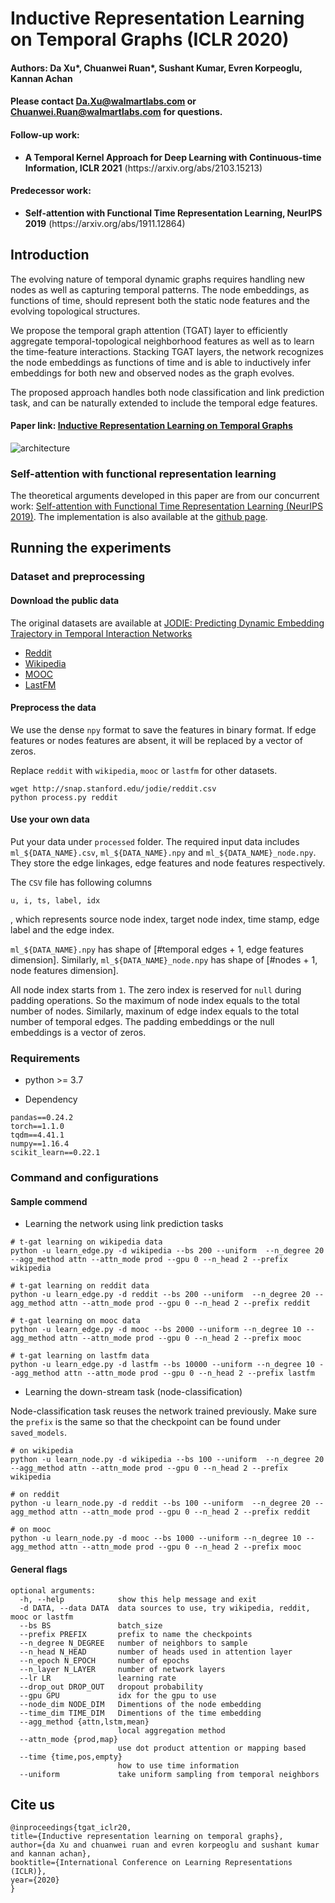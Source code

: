 # Inductive Representation Learning on Temporal Graphs (ICLR 2020)
<!--#### -->
#### Authors: Da Xu*, Chuanwei Ruan*, Sushant Kumar, Evren Korpeoglu,  Kannan Achan
#### Please contact Da.Xu@walmartlabs.com or Chuanwei.Ruan@walmartlabs.com for questions.

#### Follow-up work:

<ul>
  <li> <b>A Temporal Kernel Approach for Deep Learning with Continuous-time Information, ICLR 2021</b> (https://arxiv.org/abs/2103.15213)
</ul>

#### Predecessor work:
<ul>
  <li> <b>Self-attention with Functional Time Representation Learning, NeurIPS 2019</b> (https://arxiv.org/abs/1911.12864)
</ul>

## Introduction

The evolving nature of temporal dynamic graphs requires handling new nodes as well as capturing temporal patterns.
The node embeddings, as functions of time, should represent both the static node features and the evolving topological structures. 

We propose the temporal graph attention (TGAT) layer to efficiently aggregate temporal-topological neighborhood features as well as to learn the time-feature interactions.
Stacking TGAT layers, the network recognizes the node embeddings as functions of time and is able to inductively infer embeddings for both new and observed nodes as the graph evolves. 

The proposed approach handles both node classification and link prediction task, and can be naturally extended to include the temporal edge features.


#### Paper link: [Inductive Representation Learning on Temporal Graphs](https://openreview.net/pdf?id=rJeW1yHYwH)

![architecture](architecture.png?raw=true "Network architecture")

### Self-attention with functional representation learning
The theoretical arguments developed in this paper are from our concurrent work: [Self-attention with Functional Time Representation Learning (NeurIPS 2019)](https://arxiv.org/abs/1911.12864).
The implementation is also available at the [github page](https://github.com/StatsDLMathsRecomSys/Self-attention-with-Functional-Time-Representation-Learning).

## Running the experiments

### Dataset and preprocessing

#### Download the public data
The original datasets are available at [JODIE: Predicting Dynamic Embedding Trajectory in Temporal Interaction Networks](http://snap.stanford.edu/jodie/)

* [Reddit](http://snap.stanford.edu/jodie/reddit.csv)
* [Wikipedia](http://snap.stanford.edu/jodie/wikipedia.csv)
* [MOOC](http://snap.stanford.edu/jodie/mooc.csv)
* [LastFM](http://snap.stanford.edu/jodie/lastfm.csv)


#### Preprocess the data
We use the dense `npy` format to save the features in binary format. 
If edge features or nodes features are absent, it will be replaced by a vector of zeros.

Replace `reddit` with `wikipedia`, `mooc` or `lastfm` for other datasets.
```{bash}
wget http://snap.stanford.edu/jodie/reddit.csv
python process.py reddit
```

#### Use your own data
Put your data under `processed` folder. The required input data includes `ml_${DATA_NAME}.csv`, `ml_${DATA_NAME}.npy` and `ml_${DATA_NAME}_node.npy`. They store the edge linkages, edge features and node features respectively. 

The `CSV` file has following columns
```
u, i, ts, label, idx
```
, which represents source node index, target node index, time stamp, edge label and the edge index. 

`ml_${DATA_NAME}.npy` has shape of [#temporal edges + 1, edge features dimension]. Similarly, `ml_${DATA_NAME}_node.npy` has shape of [#nodes + 1, node features dimension].


All node index starts from `1`. The zero index is reserved for `null` during padding operations. So the maximum of node index equals to the total number of nodes. Similarly, maxinum of edge index equals to the total number of temporal edges. The padding embeddings or the null embeddings is a vector of zeros.

### Requirements

* python >= 3.7

* Dependency

```{bash}
pandas==0.24.2
torch==1.1.0
tqdm==4.41.1
numpy==1.16.4
scikit_learn==0.22.1
```

### Command and configurations

#### Sample commend

* Learning the network using link prediction tasks
```{bash}
# t-gat learning on wikipedia data
python -u learn_edge.py -d wikipedia --bs 200 --uniform  --n_degree 20 --agg_method attn --attn_mode prod --gpu 0 --n_head 2 --prefix wikipedia

# t-gat learning on reddit data
python -u learn_edge.py -d reddit --bs 200 --uniform  --n_degree 20 --agg_method attn --attn_mode prod --gpu 0 --n_head 2 --prefix reddit

# t-gat learning on mooc data
python -u learn_edge.py -d mooc --bs 2000 --uniform --n_degree 10 --agg_method attn --attn_mode prod --gpu 0 --n_head 2 --prefix mooc

# t-gat learning on lastfm data
python -u learn_edge.py -d lastfm --bs 10000 --uniform --n_degree 10 --agg_method attn --attn_mode prod --gpu 0 --n_head 2 --prefix lastfm

```

* Learning the down-stream task (node-classification)

Node-classification task reuses the network trained previously. Make sure the `prefix` is the same so that the checkpoint can be found under `saved_models`.

```{bash}
# on wikipedia
python -u learn_node.py -d wikipedia --bs 100 --uniform  --n_degree 20 --agg_method attn --attn_mode prod --gpu 0 --n_head 2 --prefix wikipedia

# on reddit
python -u learn_node.py -d reddit --bs 100 --uniform  --n_degree 20 --agg_method attn --attn_mode prod --gpu 0 --n_head 2 --prefix reddit

# on mooc
python -u learn_node.py -d mooc --bs 1000 --uniform --n_degree 10 --agg_method attn --attn_mode prod --gpu 0 --n_head 2 --prefix mooc
```
#### General flags

```{txt}
optional arguments:
  -h, --help            show this help message and exit
  -d DATA, --data DATA  data sources to use, try wikipedia, reddit, mooc or lastfm
  --bs BS               batch_size
  --prefix PREFIX       prefix to name the checkpoints
  --n_degree N_DEGREE   number of neighbors to sample
  --n_head N_HEAD       number of heads used in attention layer
  --n_epoch N_EPOCH     number of epochs
  --n_layer N_LAYER     number of network layers
  --lr LR               learning rate
  --drop_out DROP_OUT   dropout probability
  --gpu GPU             idx for the gpu to use
  --node_dim NODE_DIM   Dimentions of the node embedding
  --time_dim TIME_DIM   Dimentions of the time embedding
  --agg_method {attn,lstm,mean}
                        local aggregation method
  --attn_mode {prod,map}
                        use dot product attention or mapping based
  --time {time,pos,empty}
                        how to use time information
  --uniform             take uniform sampling from temporal neighbors
```

## Cite us

```
@inproceedings{tgat_iclr20,
title={Inductive representation learning on temporal graphs},
author={da Xu and chuanwei ruan and evren korpeoglu and sushant kumar and kannan achan},
booktitle={International Conference on Learning Representations (ICLR)},
year={2020}
}
```


